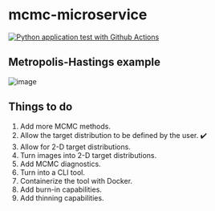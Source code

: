 # mcmc-microservice

[![Python application test with Github Actions](https://github.com/blueskycircle/mcmc-microservice/actions/workflows/main.yml/badge.svg)](https://github.com/blueskycircle/mcmc-microservice/actions/workflows/main.yml)

## Metropolis-Hastings example

![image](https://github.com/user-attachments/assets/a44d6601-537f-427c-add8-46a6a48e91c4)

## Things to do

1. Add more MCMC methods.
2. Allow the target distribution to be defined by the user. :heavy_check_mark:
3. Allow for 2-D target distributions.
4. Turn images into 2-D target distributions.
5. Add MCMC diagnostics.
6. Turn into a CLI tool.
7. Containerize the tool with Docker.
8. Add burn-in capabilities.
9. Add thinning capabilities.

